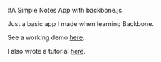 #A Simple Notes App with backbone.js

Just a basic app I made when learning Backbone.

See a working demo [here](http://jeanmarcgoepfert.github.io/Backbone.js-Notes-App/).

I also wrote a tutorial [here](http://omgoepfert.com/getting-started-with-backbone-js/).